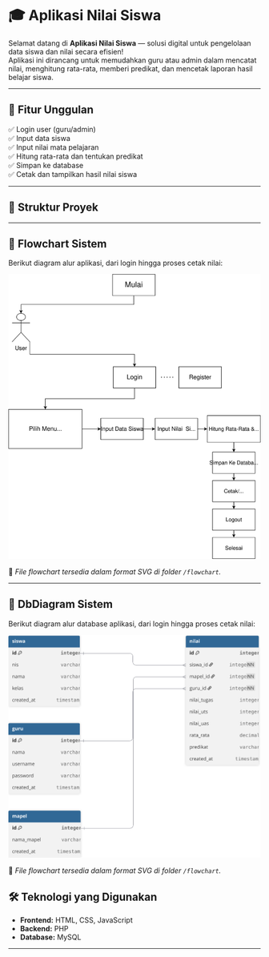 # 🎓 Aplikasi Nilai Siswa

Selamat datang di **Aplikasi Nilai Siswa** — solusi digital untuk pengelolaan data siswa dan nilai secara efisien!  
Aplikasi ini dirancang untuk memudahkan guru atau admin dalam mencatat nilai, menghitung rata-rata, memberi predikat, dan mencetak laporan hasil belajar siswa.

---

## 🚀 Fitur Unggulan

✅ Login user (guru/admin)  
✅ Input data siswa  
✅ Input nilai mata pelajaran  
✅ Hitung rata-rata dan tentukan predikat  
✅ Simpan ke database  
✅ Cetak dan tampilkan hasil nilai siswa  

---

## 📁 Struktur Proyek

---

## 🧭 Flowchart Sistem

Berikut diagram alur aplikasi, dari login hingga proses cetak nilai:

![Flowchart Aplikasi Nilai Siswa](flowchart1.svg)

📌 *File flowchart tersedia dalam format SVG di folder `/flowchart`.*

---

## 🧭 DbDiagram Sistem

Berikut diagram alur database aplikasi, dari login hingga proses cetak nilai:

![Flowchart Aplikasi Nilai Siswa](dbdiagram.svg)

📌 *File flowchart tersedia dalam format SVG di folder `/flowchart`.*


## 🛠️ Teknologi yang Digunakan

- **Frontend:** HTML, CSS, JavaScript  
- **Backend:** PHP  
- **Database:** MySQL  

---
